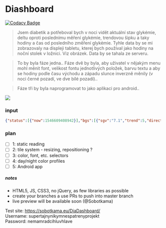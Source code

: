 # Diashboard

[![Codacy Badge](https://api.codacy.com/project/badge/Grade/a96a00e6eba140a98e447f644017dd21)](https://app.codacy.com/app/Nightenom/DiaDashboard?utm_source=github.com&utm_medium=referral&utm_content=Nightenom/DiaDashboard&utm_campaign=Badge_Grade_Settings)

>Jsem diabetik a potřeboval bych v noci vidět aktuální stav glykémie, deltu oproti poslednímu měření glykémie, trendovou šipku a taky hodiny a čas od posledního změření glykémie. Tyhle data by se mi zobrazovaly na displeji tabletu, kterej bych používal jako hodiny na noční stolek v ložnici. Viz obrázek. Data by se tahala ze serveru.

>To by byla fáze jedna.. Fáze dvě by byla, aby uživatel v nějakým menu mohl měnit font, velikost fontu jednotlivých položek, barvu textu a aby se hodiny podle času východu a západu slunce inverzně měnily (v noci černé pozadí, ve dve bílé pozadí)..

>Fáze tři by byla naprogramovat to jako aplikaci pro android..

![](https://scontent-prg1-1.xx.fbcdn.net/v/t1.15752-0/p280x280/49072138_779223495777273_4552193591732076544_n.png?_nc_cat=102&_nc_ht=scontent-prg1-1.xx&oh=b52272368c82680adeed999ff43592b2&oe=5CBEF680)

### input
```json
{"status":[{"now":1546609408942}],"bgs":[{"sgv":"7.1","trend":5,"direction":"FortyFiveDown","datetime":1546609366000,"bgdelta":"-0.4","battery":"88","iob":"11.14","bwp":"-9.75","bwpo":-9.6,"cob":45}],"cals":[]}
```

### plan
  - [ ] 1: static reading
  - [ ] 2: tile system - resizing, repositioning ?
  - [ ] 3: color, font, etc. selectors
  - [ ] 4: day/night color profiles
  - [ ] 5: Android app

##### notes
  - HTML5, JS, CSS3, no jQuery, as few libraries as possible
  - create your branches a use PRs to push into master branch
  - live preview will be available soon (@Sobotkama)
  
  
Test site: https://sobotkama.eu/DiaDashboard/ <br>
Username: supertajnynikymnespatrenyprojekt <br>
Password: nemamradcihluvhlave <br>
